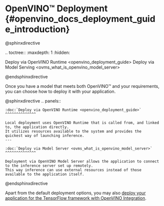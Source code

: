 # OpenVINO™ Deployment {#openvino_docs_deployment_guide_introduction}

@sphinxdirective

.. toctree::
   :maxdepth: 1
   :hidden:

   Deploy via OpenVINO Runtime <openvino_deployment_guide>
   Deploy via Model Serving <ovms_what_is_openvino_model_server>

@endsphinxdirective


Once you have a model that meets both OpenVINO™ and your requirements, you can choose how to deploy it with your application.

@sphinxdirective
.. panels::

    :doc:`Deploy via OpenVINO Runtime <openvino_deployment_guide>` 
    ^^^^^^^^^^^^^^

    Local deployment uses OpenVINO Runtime that is called from, and linked to, the application directly. 
    It utilizes resources available to the system and provides the quickest way of launching inference.
    ---

    :doc:`Deploy via Model Server <ovms_what_is_openvino_model_server>`
    ^^^^^^^^^^^^^^

    Deployment via OpenVINO Model Server allows the application to connect to the inference server set up remotely. 
    This way inference can use external resources instead of those available to the application itself. 

@endsphinxdirective



Apart from the default deployment options, you may also [deploy your application for the TensorFlow framework with OpenVINO Integration](./openvino_ecosystem_ovtf.md).
